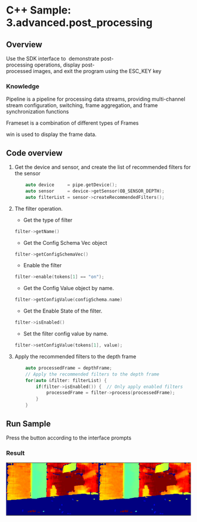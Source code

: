 # C++ Sample: 3.advanced.post_processing

## Overview

Use the SDK interface to  demonstrate post-processing operations, display post-processed images, and exit the program using the ESC_KEY key

### Knowledge

Pipeline is a pipeline for processing data streams, providing multi-channel stream configuration, switching, frame aggregation, and frame synchronization functions

Frameset is a combination of different types of Frames

win is used to display the frame data.

## Code overview

1. Get the device and sensor, and create the list of recommended filters for the sensor

    ```cpp
        auto device     = pipe.getDevice();
        auto sensor     = device->getSensor(OB_SENSOR_DEPTH);
        auto filterList = sensor->createRecommendedFilters();
    ```

2. The filter operation.

    - Get the type of filter

    ```cpp
    filter->getName()
    ```

    - Get the Config Schema Vec object

    ```cpp
    filter->getConfigSchemaVec()
    ```

    - Enable the filter

    ```cpp
    filter->enable(tokens[1] == "on");
    ```

    - Get the Config Value object by name.

    ```cpp
    filter->getConfigValue(configSchema.name)
    ```

    - Get the Enable State of the filter.

    ```cpp
    filter->isEnabled()
    ```

    - Set the filter config value by name.

    ```cpp
    filter->setConfigValue(tokens[1], value);
    ```

3. Apply the recommended filters to the depth frame

    ```cpp
        auto processedFrame = depthFrame;
        // Apply the recommended filters to the depth frame
        for(auto &filter: filterList) {
            if(filter->isEnabled()) {  // Only apply enabled filters
                processedFrame = filter->process(processedFrame);
            }
        }
    ````

## Run Sample

Press the button according to the interface prompts

### Result

![image](/docs/resource/post_processing.jpg)
